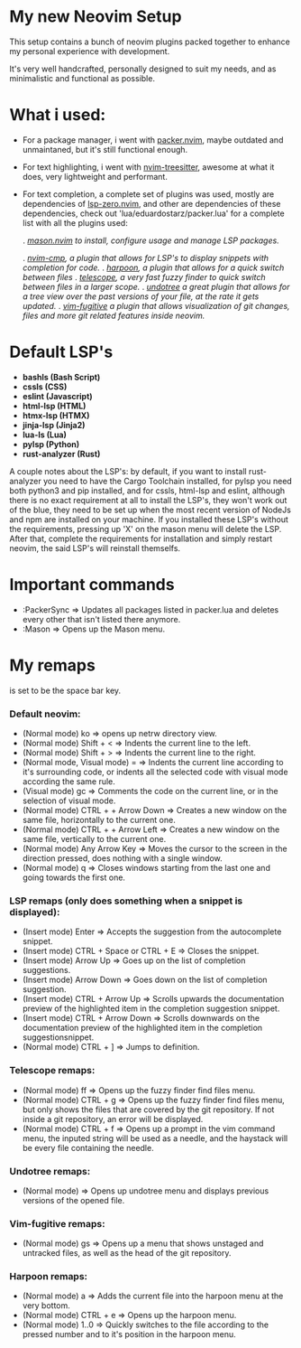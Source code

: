 # My new Neovim Setup

This setup contains a bunch of neovim plugins packed together to enhance my personal experience with development.

It's very well handcrafted, personally designed to suit my needs, and as minimalistic and functional as possible.

# What i used:

- For a package manager, i went with [packer.nvim](https://github.com/wbthomason/packer.nvim), maybe outdated and unmaintaned, but it's still functional enough.

- For text highlighting, i went with [nvim-treesitter](https://github.com/nvim-treesitter/nvim-treesitter), awesome at what it does, very lightweight and performant.

- For text completion, a complete set of plugins was used, mostly are dependencies of [lsp-zero.nvim](https://github.com/VonHeikemen/lsp-zero.nvim), and other are dependencies of these dependencies, check out 'lua/eduardostarz/packer.lua' for a complete list with all the plugins used:

    . *[mason.nvim](https://github.com/williamboman/mason.nvim) to install, configure usage and manage LSP packages.*

    . *[nvim-cmp](https://github.com/hrsh7th/nvim-cmp), a plugin that allows for LSP's to display snippets with completion for code.*
    . *[harpoon](https://github.com/theprimaegen/harpoon), a plugin that allows for a quick switch between files*
    . *[telescope](https://github.com/nvim-telescope/telescope.nvim), a very fast fuzzy finder to quick switch between files in a larger scope.*
    . *[undotree](https://github.com/mbbill/undotree) a great plugin that allows for a tree view over the past versions of your file, at the rate it gets updated.*
    . *[vim-fugitive](https://github.com/tpope/vim-fugitive) a plugin that allows visualization of git changes, files and more git related features inside neovim.*


# Default LSP's

- **bashls (Bash Script)**
- **cssls (CSS)**
- **eslint (Javascript)**
- **html-lsp (HTML)**
- **htmx-lsp (HTMX)**
- **jinja-lsp (Jinja2)**
- **lua-ls (Lua)**
- **pylsp (Python)**
- **rust-analyzer (Rust)**

A couple notes about the LSP's: by default, if you want to install rust-analyzer you need to have the Cargo Toolchain installed, for pylsp you need both python3 and pip installed, and for cssls, html-lsp and eslint, although there is no exact requirement at all to install the LSP's, they won't work out of the blue, they need to be set up when the most recent version of NodeJs and npm are installed on your machine. If you installed these LSP's without the requirements, pressing up 'X' on the mason menu will delete the LSP. After that, complete the requirements for installation and simply restart neovim, the said LSP's will reinstall themselfs.

# Important commands

- :PackerSync => Updates all packages listed in packer.lua and deletes every other that isn't listed there anymore.
- :Mason => Opens up the Mason menu.

# My remaps

<leader> is set to be the space bar key.


### Default neovim:
- (Normal mode) <leader>ko => opens up netrw directory view.
- (Normal mode) Shift + < => Indents the current line to the left.
- (Normal mode) Shift + > => Indents the current line to the right.
- (Normal mode, Visual mode) = => Indents the current line according to it's surrounding code, or indents all the selected code with visual mode according the same rule.
- (Visual mode) gc => Comments the code on the current line, or in the selection of visual mode.
- (Normal mode) CTRL + <leader> + Arrow Down => Creates a new window on the same file, horizontally to the current one.
- (Normal mode) CTRL + <leader> + Arrow Left => Creates a new window on the same file, vertically to the current one.
- (Normal mode) <leader> Any Arrow Key => Moves the cursor to the screen in the direction pressed, does nothing with a single window.
- (Normal mode) <leader>q => Closes windows starting from the last one and going towards the first one.

### LSP remaps (only does something when a snippet is displayed):
- (Insert mode) Enter => Accepts the suggestion from the autocomplete snippet.
- (Insert mode) CTRL + Space or CTRL + E => Closes the snippet.
- (Insert mode) Arrow Up => Goes up on the list of completion suggestions.
- (Insert mode) Arrow Down => Goes down on the list of completion suggestion.
- (Insert mode) CTRL + Arrow Up => Scrolls upwards the documentation preview of the highlighted item in the completion suggestion snippet.
- (Insert mode) CTRL + Arrow Down => Scrolls downwards on the documentation preview of the highlighted item in the completion suggestionsnippet.
- (Normal mode) CTRL + ] => Jumps to definition.


### Telescope remaps:

- (Normal mode) <leader>ff => Opens up the fuzzy finder find files menu.
- (Normal mode) CTRL + g => Opens up the fuzzy finder find files menu, but only shows the files that are covered by the git repository. If not inside a git repository, an error will be displayed.
- (Normal mode) CTRL + f => Opens up a prompt in the vim command menu, the inputed string will be used as a needle, and the haystack will be every file containing the needle.


### Undotree remaps:

- (Normal mode) <C-u> => Opens up undotree menu and displays previous versions of the opened file. 


### Vim-fugitive remaps: 
- (Normal mode) <leader>gs => Opens up a menu that shows unstaged and untracked files, as well as the head of the git repository.


### Harpoon remaps: 

- (Normal mode) <leader>a => Adds the current file into the harpoon menu at the very bottom.
- (Normal mode) CTRL + e => Opens up the harpoon menu.
- (Normal mode) <leader> 1..0 => Quickly switches to the file according to the pressed number and to it's position in the harpoon menu.
